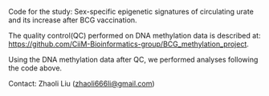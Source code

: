 Code for the study: Sex-specific epigenetic signatures of circulating urate and its increase after BCG vaccination.

The quality control(QC) performed on DNA methylation data is described at: https://github.com/CiiM-Bioinformatics-group/BCG_methylation_project.

Using the DNA methylation data after QC, we performed analyses following the code above. 

Contact:
Zhaoli Liu (zhaoli666li@gmail.com)
